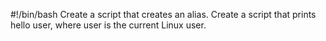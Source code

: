 #!/bin/bash
Create a script that creates an alias.
Create a script that prints hello user, where user is the current Linux user.
